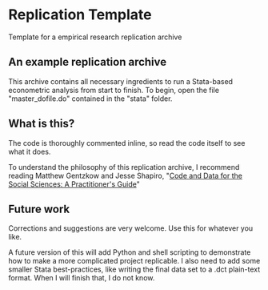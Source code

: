 # Replication Template
 Template for a empirical research replication archive

## An example replication archive

This archive contains all necessary ingredients to run a Stata-based econometric analysis from start to finish. To begin, open the file "master\_dofile.do" contained in the "stata" folder.


## What is this?

The code is thoroughly commented inline, so read the code itself to see what it does.

To understand the philosophy of this replication archive, I recommend reading Matthew Gentzkow and Jesse Shapiro, "[Code and Data for the Social Sciences: A Practitioner's Guide](https://web.stanford.edu/~gentzkow/research/CodeAndData.pdf)"

## Future work

Corrections and suggestions are very welcome. Use this for whatever you like.

A future version of this will add Python and shell scripting to demonstrate how to make a more complicated project replicable. I also need to add some smaller Stata best-practices, like writing the final data set to a .dct plain-text format. When I will finish that, I do not know.
